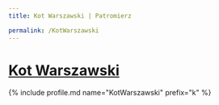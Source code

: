 ```yaml
---
title: Kot Warszawski | Patromierz

permalink: /KotWarszawski
---
```


# [Kot Warszawski](https://patronite.pl/KotWarszawski)

{% include profile.md name="KotWarszawski" prefix="k" %}
